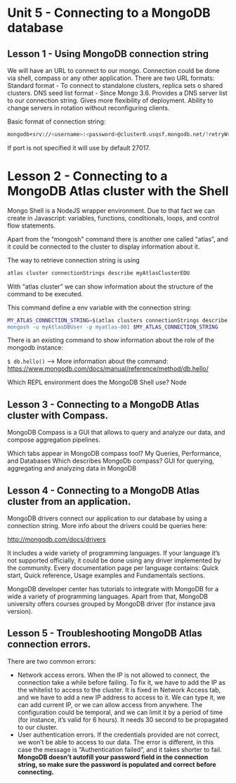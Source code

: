 # Unit 5 - Connecting to a MongoDB database

## Lesson 1 - Using MongoDB connection string

We will have an URL to connect to our mongo. Connection could be done via shell, compass or any other application.
There are two URL formats:
Standard format - To connect to standalone clusters, replica sets o shared clusters.
DNS seed list format - Since Mongo 3.6. Provides a DNS server list to our connection string. Gives more flexibility of deployment. Ability to change servers in rotation without reconfiguring clients.

Basic format of connection string:
```bash
mongodb+srv://<username>:<password>@cluster0.usqsf.mongodb.net/?retryWrites=true&w=majority
```

If port is not specified it will use by default 27017.


# Lesson 2 - Connecting to a MongoDB Atlas cluster with the Shell

Mongo Shell is a NodeJS wrapper environment. Due to that fact we can create in Javascript: variables, functions, conditionals, loops, and control flow statements.

Apart from the “mongosh" command there is another one called “atlas”, and it could be connected to the cluster to display information about it.

The way to retrieve connection string is using

```bash
atlas cluster connectionStrings describe myAtlasClusterEDU
```

With “atlas cluster” we can show information about the structure of the command to be executed.

This command define a env variable with the connection string:

```bash
MY_ATLAS_CONNECTION_STRING=$(atlas clusters connectionStrings describe myAtlasClusterEDU | sed "1 d”)
mongosh -u myAtlasDBUser -p myatlas-001 $MY_ATLAS_CONNECTION_STRING
```

There is an existing command to show information about the role of the mongodb instance:

```$ db.hello()``` —> More information about the command: https://www.mongodb.com/docs/manual/reference/method/db.hello/

Which REPL environment does the MongoDB Shell use? Node

## Lesson 3 - Connecting to a MongoDB Atlas cluster with Compass.

MongoDB Compass is a GUI that allows to query and analyze our data, and compose aggregation pipelines.

Which tabs appear in MongoDB compass tool? My Queries, Performance, and Databases
Which describes MongoDb compass? GUI for querying, aggregating and analyzing data in MongoDB

## Lesson 4 - Connecting to a MongoDB Atlas cluster from an application.

MongoDB drivers connect our application to our database by using a connection string. More info about the drivers could be queries here:

http://mongodb.com/docs/drivers

It includes a wide variety of programming languages. If your language it’s not supported officially, it could be done using any driver implemented by the community.
Every documentation page per language contains: Quick start, Quick reference, Usage examples and Fundamentals sections.

MongoDB developer center has tutorials to integrate with MongoDB for a wide a variety of programming languages.
Apart from that, MongoDB university offers courses grouped by MongoDB driver (for instance java version).

## Lesson 5 - Troubleshooting MongoDB Atlas connection errors.

There are two common errors:

* Network access errors. When the IP is not allowed to connect, the connection take a while before failing. To fix it, we have to add the IP as the whitelist to access to the cluster. It is fixed in Network Access tab, and we have to add a new IP address to access to it. We can type it, we can add current IP, or we can allow access from anywhere. The configuration could be temporal, and we can limit it by a period of time (for instance, it’s valid for 6 hours). It needs 30 second to be propagated to our cluster.
* User authentication errors. If the credentials provided are not correct, we won’t be able to access to our data. The error is different, in this case the message is “Authentication failed”, and it takes shorter to fail. **MongoDB doesn’t autofill your password field in the connection string, so make sure the password is populated and correct before connecting.** 